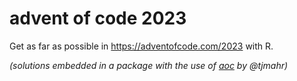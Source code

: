 # advent of code 2023

Get as far as possible in https://adventofcode.com/2023 with R.

_(solutions embedded in a package with the use of 
[aoc](https://github.com/tjmahr/aoc) by @tjmahr)_
